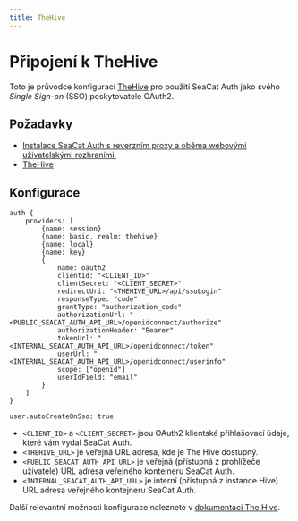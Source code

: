 ```yaml
---
title: TheHive
---
```


# Připojení k TheHive

Toto je průvodce konfigurací [TheHive](https://thehive-project.org/) pro použití SeaCat Auth jako svého _Single Sign-on_ (SSO) poskytovatele OAuth2.


## Požadavky

- [Instalace SeaCat Auth s reverzním proxy a oběma webovými uživatelskými rozhraními.](../getting-started/quick-start)
- [TheHive](https://thehive-project.org/)


## Konfigurace

```hocon
auth {
    providers: [
        {name: session}
        {name: basic, realm: thehive}
        {name: local}
        {name: key}
        {
            name: oauth2
            clientId: "<CLIENT_ID>"
            clientSecret: "<CLIENT_SECRET>"
            redirectUri: "<THEHIVE_URL>/api/ssoLogin"
            responseType: "code"
            grantType: "authorization_code"
            authorizationUrl: "<PUBLIC_SEACAT_AUTH_API_URL>/openidconnect/authorize"
            authorizationHeader: "Bearer"
            tokenUrl: "<INTERNAL_SEACAT_AUTH_API_URL>/openidconnect/token"
            userUrl: "<INTERNAL_SEACAT_AUTH_API_URL>/openidconnect/userinfo"
            scope: ["openid"]
            userIdField: "email"
        }
    ]
}

user.autoCreateOnSso: true
```

- `<CLIENT_ID>` a `<CLIENT_SECRET>` jsou OAuth2 klientské přihlašovací údaje, které vám vydal SeaCat Auth.
- `<THEHIVE_URL>` je veřejná URL adresa, kde je The Hive dostupný.
- `<PUBLIC_SEACAT_AUTH_API_URL>` je veřejná (přístupná z prohlížeče uživatele) URL adresa veřejného kontejneru SeaCat Auth.
- `<INTERNAL_SEACAT_AUTH_API_URL>` je interní (přístupná z instance Hive) URL adresa veřejného kontejneru SeaCat Auth.

Další relevantní možnosti konfigurace naleznete v [dokumentaci The Hive](https://docs.thehive-project.org/thehive/installation-and-configuration/configuration/authentication/#oauth2).